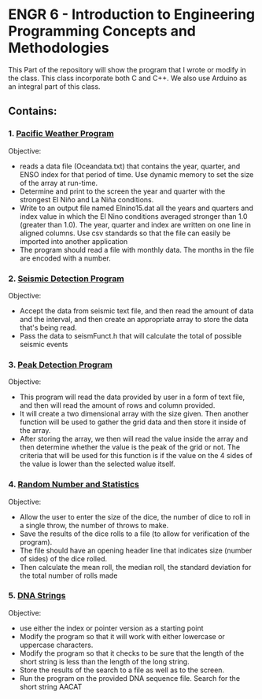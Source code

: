 # ENGR 6 - Introduction to Engineering Programming Concepts and Methodologies
This Part of the repository will show the program that I wrote or modify in the class. This class incorporate both C and C++. We also use Arduino as an integral part of this class. 

## Contains:
### 1. [Pacific Weather Program](https://github.com/Grlee316/C-Learning/tree/main/ENGR%206%20-%20Introduction%20to%20Engineering%20Programming%20Concepts%20and%20Methodologies/Pacific%20Weather%20Program#pacific-weather-program)
Objective:
- reads a data file (Oceandata.txt) that contains the year, quarter, and ENSO index for that period of time. Use dynamic memory to set the size of the array at run-time.
- Determine and print to the screen the year and quarter with the strongest El Niño and La Niña conditions.
- Write to an output file named Elnino15.dat all the years and quarters and index value in which the El Nino conditions averaged stronger than 1.0 (greater than 1.0).
  The year, quarter and index are written on one line in aligned columns. Use csv standards so that the file can easily be imported into another application
- The program should read a file with monthly data. The months in the file are encoded with a number.

### 2. [Seismic Detection Program](https://github.com/Grlee316/C-Learning/blob/main/ENGR%206%20-%20Introduction%20to%20Engineering%20Programming%20Concepts%20and%20Methodologies/Seismic%20Detection%20Program/readme.md)
Objective:
- Accept the data from seismic text file, and then read the amount of data and the interval, and then create an appropriate array to store the data that's being read.
- Pass the data to seismFunct.h that will calculate the total of possible seismic events

### 3. [Peak Detection Program](https://github.com/Grlee316/C-Learning/blob/main/ENGR%206%20-%20Introduction%20to%20Engineering%20Programming%20Concepts%20and%20Methodologies/Peak%20Detection%20Program/readme.md)
Objective:
- This program will read the data provided by user in a form of text file, and then will read the amount of rows and column provided.
- It will create a two dimensional array with the size given. Then another function will be used to gather the grid data and then store it inside of the array.
- After storing the array, we then will read the value inside the array and then determine whether the value is the peak of the grid or not.
  The criteria that will be used for this function is if the value on the 4 sides of the value is lower than the selected walue itself.

### 4. [Random Number and Statistics](https://github.com/Grlee316/C-Learning/blob/main/ENGR%206%20-%20Introduction%20to%20Engineering%20Programming%20Concepts%20and%20Methodologies/Random%20Numbers%20and%20Statistics/readme.md)
Objective:
- Allow the user to enter the size of the dice, the number of dice to roll in a single throw, the number of throws to make.
- Save the results of the dice rolls to a file (to allow for verification of the program).
- The file should have an opening header line that indicates size (number of sides) of the dice rolled.
- Then calculate the mean roll, the median roll, the standard deviation for the total number of rolls made

### 5. [DNA Strings](https://github.com/Grlee316/C-Learning/blob/main/ENGR%206%20-%20Introduction%20to%20Engineering%20Programming%20Concepts%20and%20Methodologies/DNA/readme.md)
Objective:
- use either the index or pointer version as a starting point
- Modify the program so that it will work with either lowercase or uppercase characters.
- Modify the program so that it checks to be sure that the length of the short string is less than the length of the long string.
- Store the results of the search to a file as well as to the screen.
- Run the program on the provided DNA sequence file. Search for the short string AACAT
